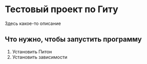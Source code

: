 # Тестовый проект по Гиту

Здесь какое-то описание

## Что нужно, чтобы запустить программу
1. Установить Питон
2. Установить зависимости